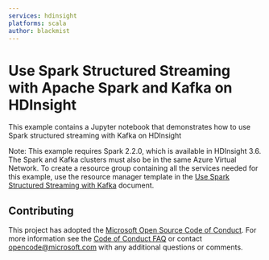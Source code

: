 ```yaml
---
services: hdinsight
platforms: scala
author: blackmist
---
```


# Use Spark Structured Streaming with Apache Spark and Kafka on HDInsight

This example contains a Jupyter notebook that demonstrates how to use Spark structured streaming with Kafka on HDInsight

Note: This example requires Spark 2.2.0, which is available in HDInsight 3.6. The Spark and Kafka clusters must also be in the same Azure Virtual Network. To create a resource group containing all the services needed for this example, use the resource manager template in the [Use Spark Structured Streaming with Kafka](http://docs.microsoft.com/azure/hdinsight/hdinsight-apache-kafka-spark-structured-streaming) document.

## Contributing

This project has adopted the [Microsoft Open Source Code of Conduct](https://opensource.microsoft.com/codeofconduct/). For more information see the [Code of Conduct FAQ](https://opensource.microsoft.com/codeofconduct/faq/) or contact [opencode@microsoft.com](mailto:opencode@microsoft.com) with any additional questions or comments.
